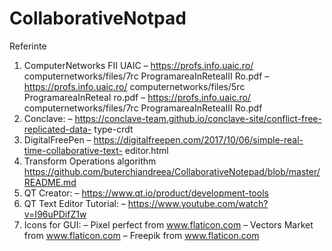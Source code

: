 # CollaborativeNotpad

Referinte

1. ComputerNetworks FII UAIC
– https://profs.info.uaic.ro/ computernetworks/files/7rc ProgramareaInReteaIII Ro.pdf
– https://profs.info.uaic.ro/ computernetworks/files/5rc ProgramareaInReteaI ro.pdf
– https://profs.info.uaic.ro/ computernetworks/files/7rc ProgramareaInReteaIII Ro.pdf
2. Conclave:
– https://conclave-team.github.io/conclave-site/conflict-free-replicated-data-
type-crdt
3. DigitalFreePen
– https://digitalfreepen.com/2017/10/06/simple-real-time-collaborative-text-
editor.html
4. Transform Operations algorithm
 https://github.com/buterchiandreea/CollaborativeNotepad/blob/master/README.md
7. QT Creator:
– https://www.qt.io/product/development-tools
8. QT Text Editor Tutorial:
– https://www.youtube.com/watch?v=I96uPDifZ1w
9. Icons for GUI:
– Pixel perfect from www.flaticon.com
– Vectors Market from www.flaticon.com
– Freepik from www.flaticon.com
